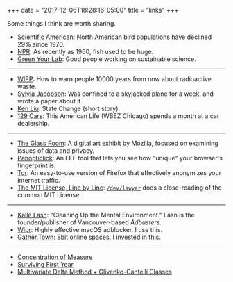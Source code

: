 +++
date = "2017-12-06T18:28:16-05:00"
title = "links"
+++

Some things I think are worth sharing.

+ [Scientific American](https://www.scientificamerican.com/article/silent-skies-billions-of-north-american-birds-have-vanished/): North American bird populations have declined 29% since 1970.
+ [NPR](https://www.npr.org/sections/krulwich/2014/02/05/257046530/big-fish-stories-getting-littler): As recently as 1960, fish used to be huge. 
+ [Green Your Lab](https://greenyourlab.org): Good people working on sustainable science.

----

+ [WIPP](http://prod.sandia.gov/techlib/access-control.cgi/1992/921382.pdf): How to warn people 10000 years from now about radioactive waste.
+ [Sylvia Jacobson](http://arnavsood.com/cabinet/Jacobson-1972.pdf): Was confined to a skyjacked plane for a week, and wrote a paper about it.
+ [Ken Liu](https://kenliu.name/stories/state-change/): State Change (short story).
+ [129 Cars](https://www.thisamericanlife.org/513/129-cars): This American Life (WBEZ Chicago) spends a month at a car dealership.

----

+ [The Glass Room](https://theglassroom.org): A digital art exhibit by Mozilla, focused on examining issues of data and privacy.
+ [Panopticlick](https://panopticlick.eff.org): An EFF tool that lets you see how "unique" your browser's fingerprint is.
+ [Tor](https://www.torproject.org): An easy-to-use version of Firefox that effectively anonymizes your internet traffic.
+ [The MIT License, Line by Line](https://writing.kemitchell.com/2016/09/21/MIT-License-Line-by-Line.html): [`/dev/lawyer`](https://writing.kemitchell.com) does a close-reading of the common MIT License.

----

+ [Kalle Lasn](https://www.inquiringmind.com/article/1901_7_lasn_1-cleaning-up-the-mental-environment-culture-jamming-with-kalle-lasn/): "Cleaning Up the Mental Environment." Lasn is the founder/publisher of Vancouver-based _Adbusters._
+ [Wipr](https://giorgiocalderolla.com/wipr.html): Highly effective macOS adblocker. I use this.
+ [Gather.Town](https://gather.town): 8bit online spaces. I invested in this.

----

+ [Concentration of Measure](https://web.math.princeton.edu/~naor/homepage%20files/Concentration%20of%20Measure.pdf)
+ [Surviving First Year](http://arnavsood.com/cabinet/1styear.pdf)
+ [Multivariate Delta Method + Glivenko-Cantelli Classes](http://arnavsood.com/cabinet/lec8.pdf)